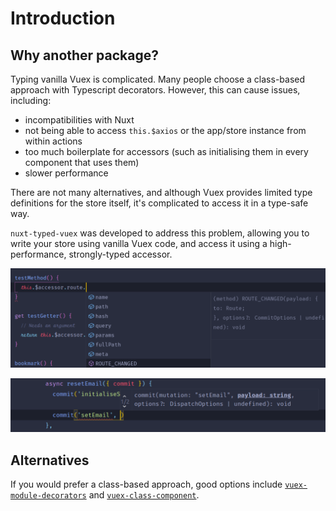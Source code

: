 ---
---

# Introduction

## Why another package?

Typing vanilla Vuex is complicated. Many people choose a class-based approach with Typescript decorators. However, this can cause issues, including:

- incompatibilities with Nuxt
- not being able to access `this.$axios` or the app/store instance from within actions
- too much boilerplate for accessors (such as initialising them in every component that uses them)
- slower performance

There are not many alternatives, and although Vuex provides limited type definitions for the store itself, it's complicated to access it in a type-safe way.

`nuxt-typed-vuex` was developed to address this problem, allowing you to write your store using vanilla Vuex code, and access it using a high-performance, strongly-typed accessor.

![Image showing autocomplete on this.$accessor](./images/screenshot1.png)

![Image showing autocomplete on commit within store](./images/screenshot2.png)

## Alternatives

If you would prefer a class-based approach, good options include [`vuex-module-decorators`](https://github.com/championswimmer/vuex-module-decorators) and [`vuex-class-component`](https://github.com/michaelolof/vuex-class-component).
